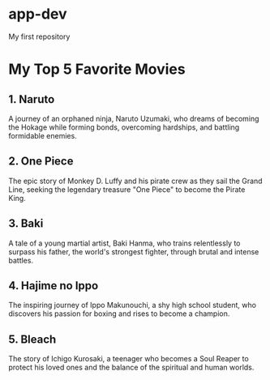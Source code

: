 # app-dev
My first repository
# My Top 5 Favorite Movies

## 1. Naruto  
A journey of an orphaned ninja, Naruto Uzumaki, who dreams of becoming the Hokage while forming bonds, overcoming hardships, and battling formidable enemies.

## 2. One Piece  
The epic story of Monkey D. Luffy and his pirate crew as they sail the Grand Line, seeking the legendary treasure "One Piece" to become the Pirate King.

## 3. Baki  
A tale of a young martial artist, Baki Hanma, who trains relentlessly to surpass his father, the world's strongest fighter, through brutal and intense battles.

## 4. Hajime no Ippo  
The inspiring journey of Ippo Makunouchi, a shy high school student, who discovers his passion for boxing and rises to become a champion.

## 5. Bleach  
The story of Ichigo Kurosaki, a teenager who becomes a Soul Reaper to protect his loved ones and the balance of the spiritual and human worlds.
